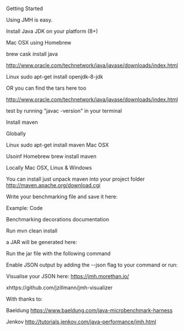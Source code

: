 Getting Started

Using JMH is easy.

Install Java JDK on your platform (8+)

Mac OSX
using Homebrew

brew cask install java
 
http://www.oracle.com/technetwork/java/javase/downloads/index.html

Linux
sudo apt-get install openjdk-8-jdk 

OR you can find the tars here too

http://www.oracle.com/technetwork/java/javase/downloads/index.html

test by running
"javac -version" in your terminal

Install maven

Globally

Linux
sudo apt-get install maven 
Mac OSX

Usoinf Homebrew
brew install maven

Locally
Mac OSX, Linux & Windows

You can install just unpack maven into your project folder
http://maven.apache.org/download.cgi 

Write your benchmarking file and save it here:

Example:
Code

Benchmarking decorations documentation

Run mvn clean install

a JAR will be generated here:

Run the jar file with the following command

Enable JSON output by adding the --json flag to your command or run:

Visualise your JSON here: https://jmh.morethan.io/  


xhttps://github.com/jzillmann/jmh-visualizer




With thanks to:

Baeldung
https://www.baeldung.com/java-microbenchmark-harness

Jenkov
http://tutorials.jenkov.com/java-performance/jmh.html 